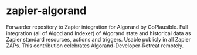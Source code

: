 # zapier-algorand
Forwarder repository to Zapier integration for Algorand by GoPlausible. Full integration (all of Algod and Indexer) of Algorand state and historical data as Zapier standard resources, actions and triggers. Usable publicly in all Zapier ZAPs. This contribution celebrates Algorand-Developer-Retreat remotely.
